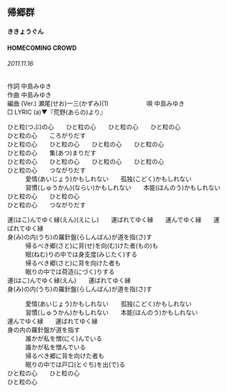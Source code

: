 ## 帰郷群
#### ききょうぐん
#### HOMECOMING CROWD
###### 2011.11.16


作詞     中島みゆき　　　　　   
作曲      中島みゆき  　　　   
編曲 (Ver.) 瀬尾(せお)一三(かずみ)(1)　　　　　　
唄  中島みゆき        
□ LYRIC (a)▼『荒野(あらの)より』   
    
ひと粒(つぶ)の心　　ひと粒の心　　ひと粒の心　　ひと粒の心    
ひと粒の心　　ころがりだす    
ひと粒の心　　ひと粒の心　　ひと粒の心　　ひと粒の心    
ひと粒の心　　集(あつ)まりだす    
ひと粒の心　　ひと粒の心　　ひと粒の心　　ひと粒の心    
ひと粒の心　　つながりだす    
　　　愛情(あいじょう)かもしれない　　孤独(こどく)かもしれない    
　　　習慣(しゅうかん)(ならい)かもしれない　　本能(ほんのう)かもしれない    
ひと粒の心　　ひと粒の心    
ひと粒の心　　つながりだす    
    
    
運(はこ)んでゆく縁(えん)(えにし)　　運ばれてゆく縁　　運んでゆく縁　　運ばれてゆく縁    
身(み)の内(うち)の羅針盤(らしんばん)が道を指(さ)す    
　　　帰るべき郷(さと)に背(せ)を向(む)けた者(もの)も    
　　　眠(ねむ)りの中では身支度(みじたく)する    
　　　帰るべき郷(さと)に背を向けた者も    
　　　眠りの中では荷造(にづく)りする    
運(はこ)んでゆく縁(えん)　　運ばれてゆく縁    
身(み)の内(うち)の羅針盤(らしんばん)が道を指(さ)す    
    
　　　愛情(あいじょう)かもしれない　　孤独(こどく)かもしれない    
　　　習慣(しゅうかん)かもしれない　　本能(ほんのう)かもしれない    
運んでゆく縁　　運ばれてゆく縁    
身の内の羅針盤が道を指す    
　　　誰かが私を憎(にく)んでいる    
　　　誰かが私を憎んでいる    
　　　帰るべき郷に背を向けた者も    
　　　眠りの中では戸口(とぐち)を出(で)る    
ひと粒の心　　ひと粒の心    
ひと粒の心    
